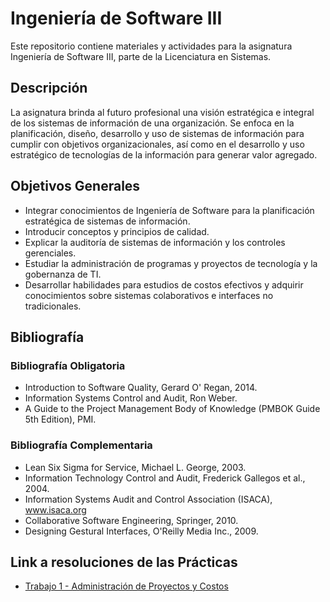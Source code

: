 # Ingeniería de Software III

Este repositorio contiene materiales y actividades para la asignatura Ingeniería de Software III, parte de la Licenciatura en Sistemas.

## Descripción

La asignatura brinda al futuro profesional una visión estratégica e integral de los sistemas de información de una organización. Se enfoca en la planificación, diseño, desarrollo y uso de sistemas de información para cumplir con objetivos organizacionales, así como en el desarrollo y uso estratégico de tecnologías de la información para generar valor agregado.

## Objetivos Generales

* Integrar conocimientos de Ingeniería de Software para la planificación estratégica de sistemas de información.
* Introducir conceptos y principios de calidad.
* Explicar la auditoría de sistemas de información y los controles gerenciales.
* Estudiar la administración de programas y proyectos de tecnología y la gobernanza de TI.
* Desarrollar habilidades para estudios de costos efectivos y adquirir conocimientos sobre sistemas colaborativos e interfaces no tradicionales.

## Bibliografía

###   Bibliografía Obligatoria

* Introduction to Software Quality, Gerard O' Regan, 2014.
* Information Systems Control and Audit, Ron Weber.
* A Guide to the Project Management Body of Knowledge (PMBOK Guide 5th Edition), PMI.

###   Bibliografía Complementaria

* Lean Six Sigma for Service, Michael L. George, 2003.
* Information Technology Control and Audit, Frederick Gallegos et al., 2004.
* Information Systems Audit and Control Association (ISACA), www.isaca.org
* Collaborative Software Engineering, Springer, 2010.
* Designing Gestural Interfaces, O'Reilly Media Inc., 2009.

## Link a resoluciones de las Prácticas

- [Trabajo 1 - Administración de Proyectos y Costos](https://github.com/JoaquinManuelGonzalez/Ingenieria-de-Software-3/blob/main/practicas/Resoluciones/Pr%C3%A1ctica%201%20-%20Administraci%C3%B3n%20de%20Proyectos%20y%20Costos.pdf)
